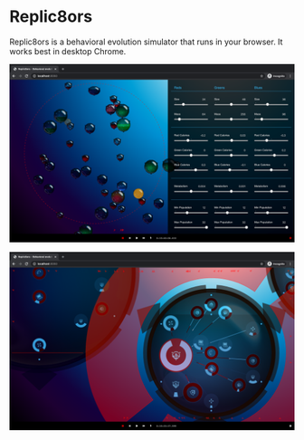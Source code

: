 # Replic8ors

Replic8ors is a behavioral evolution simulator that runs in your browser. It works best in desktop Chrome.

![Replic8ors screenshot](/screenshot-1.png?version=1)

![Replic8ors screenshot](/screenshot-2.png?version=1)
